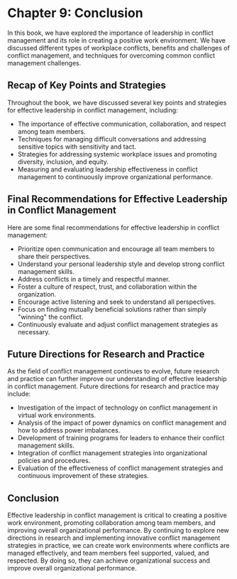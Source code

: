 Chapter 9: Conclusion
=====================

In this book, we have explored the importance of leadership in conflict management and its role in creating a positive work environment. We have discussed different types of workplace conflicts, benefits and challenges of conflict management, and techniques for overcoming common conflict management challenges.

Recap of Key Points and Strategies
----------------------------------

Throughout the book, we have discussed several key points and strategies for effective leadership in conflict management, including:

* The importance of effective communication, collaboration, and respect among team members.
* Techniques for managing difficult conversations and addressing sensitive topics with sensitivity and tact.
* Strategies for addressing systemic workplace issues and promoting diversity, inclusion, and equity.
* Measuring and evaluating leadership effectiveness in conflict management to continuously improve organizational performance.

Final Recommendations for Effective Leadership in Conflict Management
---------------------------------------------------------------------

Here are some final recommendations for effective leadership in conflict management:

* Prioritize open communication and encourage all team members to share their perspectives.
* Understand your personal leadership style and develop strong conflict management skills.
* Address conflicts in a timely and respectful manner.
* Foster a culture of respect, trust, and collaboration within the organization.
* Encourage active listening and seek to understand all perspectives.
* Focus on finding mutually beneficial solutions rather than simply "winning" the conflict.
* Continuously evaluate and adjust conflict management strategies as necessary.

Future Directions for Research and Practice
-------------------------------------------

As the field of conflict management continues to evolve, future research and practice can further improve our understanding of effective leadership in conflict management. Future directions for research and practice may include:

* Investigation of the impact of technology on conflict management in virtual work environments.
* Analysis of the impact of power dynamics on conflict management and how to address power imbalances.
* Development of training programs for leaders to enhance their conflict management skills.
* Integration of conflict management strategies into organizational policies and procedures.
* Evaluation of the effectiveness of conflict management strategies and continuous improvement of these strategies.

Conclusion
----------

Effective leadership in conflict management is critical to creating a positive work environment, promoting collaboration among team members, and improving overall organizational performance. By continuing to explore new directions in research and implementing innovative conflict management strategies in practice, we can create work environments where conflicts are managed effectively, and team members feel supported, valued, and respected. By doing so, they can achieve organizational success and improve overall organizational performance.
